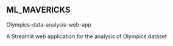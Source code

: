 ## ML_MAVERICKS <br/>
<p> Olympics-data-analysis-web-app </p> 
<p> A Streamlit web application for the analysis of Olympics dataset</p>
